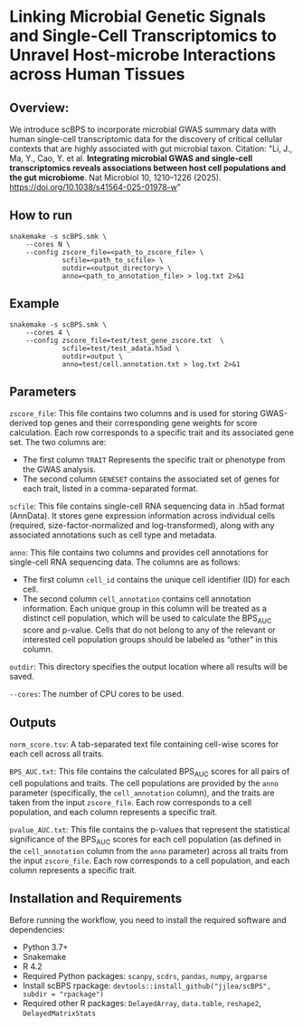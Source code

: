 # Linking Microbial Genetic Signals and Single-Cell Transcriptomics to Unravel Host-microbe Interactions across Human Tissues

## Overview:
We introduce scBPS to incorporate microbial GWAS summary data with human single-cell transcriptomic data for the discovery of critical cellular contexts that are highly associated with gut microbial taxon.
Citation: "Li, J., Ma, Y., Cao, Y. et al. **Integrating microbial GWAS and single-cell transcriptomics reveals associations between host cell populations and the gut microbiome**. Nat Microbiol 10, 1210–1226 (2025). https://doi.org/10.1038/s41564-025-01978-w"

## How to run

```Shell
snakemake -s scBPS.smk \
    --cores N \
    --config zscore_file=<path_to_zscore_file> \
             scfile=<path_to_scfile> \
             outdir=<output_directory> \
             anno=<path_to_annotation_file> > log.txt 2>&1
```


## Example

```Shell
snakemake -s scBPS.smk \
    --cores 4 \
    --config zscore_file=test/test_gene_zscore.txt  \
             scfile=test/test_adata.h5ad \
             outdir=output \
             anno=test/cell.annotation.txt > log.txt 2>&1
```


## Parameters

`zscore_file`: This file contains two columns and is used for storing GWAS-derived top genes and their corresponding gene weights for score calculation. Each row corresponds to a specific trait and its associated gene set. The two columns are: 
  - The first column `TRAIT` Represents the specific trait or phenotype from the GWAS analysis.
  - The second column `GENESET` contains the associated set of genes for each trait, listed in a comma-separated format.
 


`scfile`: This file contains single-cell RNA sequencing data in .h5ad format (AnnData). It stores gene expression information across individual cells (required, size-factor-normalized and log-transformed), along with any associated annotations such as cell type and metadata.


`anno`: This file contains two columns and provides cell annotations for single-cell RNA sequencing data. The columns are as follows: 
  - The first column `cell_id` contains the unique cell identifier (ID) for each cell.
  - The second column `cell_annotation` contains cell annotation information. Each unique group in this column will be treated as a distinct cell population, which will be used to calculate the BPS<sub>AUC</sub> score and p-value. Cells that do not belong to any of the relevant or interested cell population groups should be labeled as “other” in this column.


`outdir`: This directory specifies the output location where all results will be saved.


`--cores`: The number of CPU cores to be used. 

## Outputs

`norm_score.tsv`: A tab-separated text file containing cell-wise scores for each cell across all traits.

`BPS_AUC.txt`: This file contains the calculated BPS<sub>AUC</sub> scores for all pairs of cell populations and traits. The cell populations are provided by the `anno` parameter (specifically, the `cell_annotation` column), and the traits are taken from the input `zscore_file`. Each row corresponds to a cell population, and each column represents a specific trait. 

`pvalue_AUC.txt`: This file contains the p-values that represent the statistical significance of the BPS<sub>AUC</sub> scores for each cell population (as defined in the `cell_annotation` column from the `anno` parameter) across all traits from the input `zscore_file`. Each row corresponds to a cell population, and each column represents a specific trait.



## Installation and Requirements

Before running the workflow, you need to install the required software and dependencies:

- Python 3.7+
- Snakemake
- R 4.2
- Required Python packages: `scanpy`, `scdrs`, `pandas`, `numpy`, `argparse`
- Install scBPS rpackage:
  `devtools::install_github("jjlea/scBPS", subdir = "rpackage")`
- Required other R packages: `DelayedArray`, `data.table`, `reshape2`, `DelayedMatrixStats`



